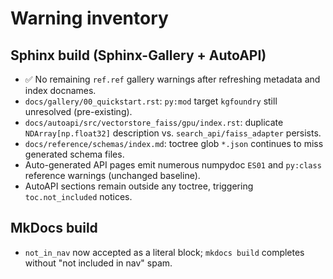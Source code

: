 # Warning inventory

## Sphinx build (Sphinx-Gallery + AutoAPI)
- ✅ No remaining `ref.ref` gallery warnings after refreshing metadata and index docnames.
- `docs/gallery/00_quickstart.rst`: `py:mod` target `kgfoundry` still unresolved (pre-existing).
- `docs/autoapi/src/vectorstore_faiss/gpu/index.rst`: duplicate `NDArray[np.float32]` description vs. `search_api/faiss_adapter` persists.
- `docs/reference/schemas/index.md`: toctree glob `*.json` continues to miss generated schema files.
- Auto-generated API pages emit numerous numpydoc `ES01` and `py:class` reference warnings (unchanged baseline).
- AutoAPI sections remain outside any toctree, triggering `toc.not_included` notices.

## MkDocs build
- `not_in_nav` now accepted as a literal block; `mkdocs build` completes without "not included in nav" spam.

